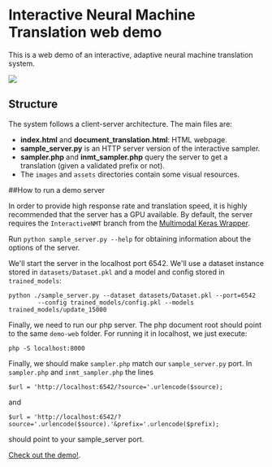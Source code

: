 # Interactive Neural Machine Translation web demo

This is a web demo of an interactive, adaptive neural machine translation system.

![](https://github.com/lvapeab/nmt-keras/blob/master/demo-web/images/demo-system.gif)

## Structure

The system follows a client-server architecture. The main files are:

- **index.html** and **document_translation.html**: HTML webpage. 
- **sample_server.py** is an HTTP server version of the interactive sampler.
- **sampler.php** and **inmt_sampler.php** query the server to get a translation (given a validated prefix or not).
- The `images` and `assets` directories contain some visual resources. 

##How to run a demo server

In order to provide high response rate and translation speed, it is highly recommended that the server has a GPU available.
By default, the server requires the `InteractiveNMT` branch from the [Multimodal Keras Wrapper](https://github.com/lvapeab/staged_keras_wrapper/tree/Interactive_NMT).

Run ``python sample_server.py --help`` for obtaining information about the options of the server.

We'll start the server in the localhost port 6542. We'll use a dataset instance stored in `datasets/Dataset.pkl` and a 
model and config stored in `trained_models`:
```
python ./sample_server.py --dataset datasets/Dataset.pkl --port=6542  
        --config trained_models/config.pkl --models trained_models/update_15000
```

Finally, we need to run our php server. The php document root should point to the same `demo-web` folder. For running it in localhost, we just execute:
```
php -S localhost:8000
```

Finally, we should make `sampler.php` match our `sample_server.py` port. In `sampler.php` and `inmt_sampler.php`
the lines 
```
$url = 'http://localhost:6542/?source='.urlencode($source);
```
and
```
$url = 'http://localhost:6542/?source='.urlencode($source).'&prefix='.urlencode($prefix);
```
should point to your sample_server port.


[Check out the demo!](http://casmacat.prhlt.upv.es/inmt).
